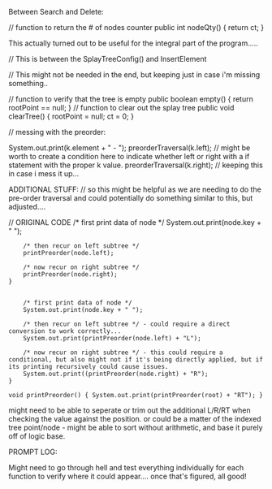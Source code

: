 Between Search and Delete: 

// function to return the # of nodes counter
  public int nodeQty()
  {
    return ct;
  }

This actually turned out to be useful for the integral part of the program.....  



// This is between the SplayTreeConfig() and InsertElement 

// This might not be needed in the end, but keeping just in case i'm missing something..

// function to verify that the tree is empty 
  public boolean empty()
  {
    return rootPoint == null;
  }
  // function to clear out the splay tree 
  public void clearTree()
  {
    rootPoint = null;
    ct = 0;
  }


  // messing with the preorder: 

  System.out.print(k.element + " - ");
      preorderTraversal(k.left); // might be worth to create a condition here to indicate whether left or right with a if statement with the proper k value. 
      preorderTraversal(k.right);
// keeping this in case i mess it up...



ADDITIONAL STUFF: 
// so this might be helpful as we are needing to do the pre-order traversal and could potentially do something similar to this, but adjusted....


// ORIGINAL CODE 
        /* first print data of node */
        System.out.print(node.key + " ");
 
        /* then recur on left subtree */
        printPreorder(node.left);
 
        /* now recur on right subtree */
        printPreorder(node.right);
    }


        /* first print data of node */
        System.out.print(node.key + " ");
 
        /* then recur on left subtree */ - could require a direct conversion to work correctly...
        System.out.print(printPreorder(node.left) + "L");
 
        /* now recur on right subtree */ - this could require a conditional, but also might not if it's being directly applied, but if its printing recursively could cause issues. 
        System.out.print((printPreorder(node.right) + "R");
    }

    void printPreorder() { System.out.print(printPreorder(root) + "RT"); }

might need to be able to seperate or trim out the additional L/R/RT when checking the value against the position.
or could be a matter of the indexed tree point/node - might be able to sort without arithmetic, and base it purely off of logic base. 

PROMPT LOG: 

Might need to go through hell and test everything individually for each function to verify where it could appear.... once that's figured, all good! 